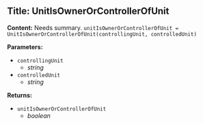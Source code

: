 ## Title: UnitIsOwnerOrControllerOfUnit

**Content:**
Needs summary.
`unitIsOwnerOrControllerOfUnit = UnitIsOwnerOrControllerOfUnit(controllingUnit, controlledUnit)`

**Parameters:**
- `controllingUnit`
  - *string*
- `controlledUnit`
  - *string*

**Returns:**
- `unitIsOwnerOrControllerOfUnit`
  - *boolean*
